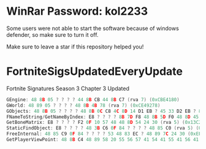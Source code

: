 # WinRar Password: kol2233

Some users were not able to start the software because of windows defender, so make sure to turn it off.

Make sure to leave a star if this repository helped you!

# FortniteSigsUpdatedEveryUpdate
Fortnite Signatures Season 3 Chapter 3 Updated

```cpp
GEngine: 48 8B 05 ? ? ? ? 44 8B CB 44 8B C7 (rva 7) (0xCBE4180)
GWorld: 48 89 05 ? ? ? ? 48 8B 4B 78 (rva 7) (0xCE49278)
GObjects: 48 8B 05 ? ? ? ? 48 8B 0C C8 4C 8D 14 D1 EB ? 45 33 D2 EB ? 8B C8 0B CE F0 41 0F B1 4A 08 0F 84 (rva 7) (0xCC97018)
FNameToString/GetNameByIndex: E8 ? ? ? ? 8B 7D F8 48 8B 5D F0 48 8D 45 F0 (rva 5) (0xD97720)
GetBoneMatrix: E8 ? ? ? ? F2 0F 10 57 48 48 8D 54 24 30 (rva 5) (0x13C250C)
StaticFindObject: E8 ? ? ? ? 48 3B C6 0F 84 ? ? ? ? 48 85 C0 (rva 5) (0xD9E5C8)
FreeInternal: 48 85 C9 0F 84 ? ? ? ? 53 48 83 EC ? 48 89 7C 24 30 (0xEFD0C0)
GetPlayerViewPoint: 48 8B C4 48 89 58 20 55 56 57 41 54 41 55 41 56 41 57 48 8D 68 A1 48 81 EC ? ? ? ? 44 0F 29 40 B8 (0x10E63D0)
```